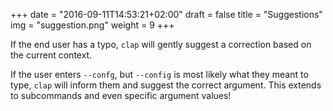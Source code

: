 +++
date = "2016-09-11T14:53:21+02:00"
draft = false
title = "Suggestions"
img = "suggestion.png"
weight = 9
+++

If the end user has a typo, `clap` will gently suggest a correction based on the current context.

If the user enters `--confg`, but `--config` is most likely what they meant to type, `clap` will
inform them and suggest the correct argument. This extends to subcommands and even specific argument
values!
